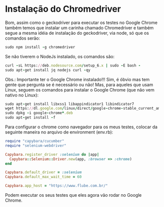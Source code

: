 # Instalação do Chromedriver

Bom, assim como o geckodriver para executar os testes no Google Chrome também temos que instalar um carinha chamado Chromedriver e também segue a mesma idéia de instalação do geckodriver, via node, só que os comandos serão:

```ruby
sudo npm install -g chromedriver
```
Se não tiverem o NodeJs instalado, os comandos são:

```ruby
curl -sL https://deb.nodesource.com/setup_6.x | sudo -E bash -
sudo apt-get install jq nodejs curl -qy
```

Obs.: Importante ter o Google Chrome instalado!!! Sim, é óbvio mas tem gente que pergunta se é necessário ou não! Mas, para aqueles que usam Linux, seguem os comandos para instalar o Google Chrome (que não vem nativo no Linux):

```ruby
sudo apt-get install libxss1 libappindicator1 libindicator7
wget https://dl.google.com/linux/direct/google-chrome-stable_current_amd64.deb
sudo dpkg -i google-chrome*.deb
sudo apt-get install -f
```

Para configurar o chrome como navegador para os meus testes, colocar da seguinte maneira no arquivo de environment (env.rb):

```ruby
require "capybara/cucumber"
require "selenium-webdriver"

Capybara.register_driver :selenium do |app|
  Capybara::Selenium::Driver.new(app, :browser => :chrome)
end

Capybara.default_driver = :selenium
Capybara.default_max_wait_time = 60

Capybara.app_host = "https://www.flube.com.br/"
```

Podem executar os seus testes que eles agora vão rodar no Google Chrome.
